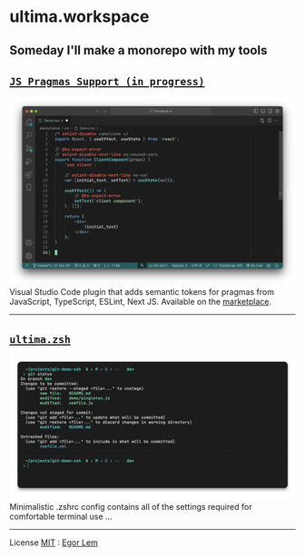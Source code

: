 # ultima.workspace

## Someday I'll make a monorepo with my tools

## [`JS Pragmas Support (in progress)`](packages/vscode-js-pragmas-highlight#readme)
![js prgama](https://github.com/egorlem/ultima.workspace/blob/main/demos/js-pragmas-highlight-demo.png?raw=true)
Visual Studio Code plugin that adds semantic tokens for pragmas from JavaScript, TypeScript, ESLint, Next JS. 
Available on the [marketplace](https://marketplace.visualstudio.com/items?itemName=guezwhoz-schema.js-pragmas-highlight).

---
## [`ultima.zsh`](https://github.com/egorlem/ultima.zsh-theme/tree/main)
![item zsh prompt](https://github.com/egorlem/021011/blob/main/demos/zsh-theme-demo-min.png?raw=true)
Minimalistic .zshrc config contains all of the settings required for comfortable terminal use ...

---

License [MIT](https://github.com/egorlem/ultima.workspace/blob/e172dc2504e84fcd62d0581d3d0a3b083886aada/LICENSE) : [Egor Lem](https://egorlem.com/)
